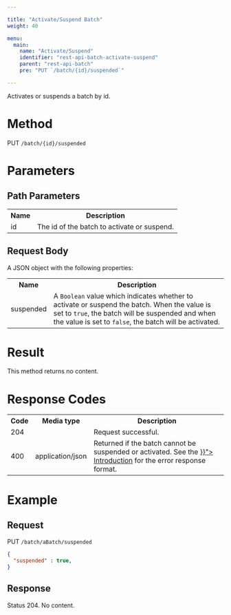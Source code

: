 ```yaml
---

title: "Activate/Suspend Batch"
weight: 40

menu:
  main:
    name: "Activate/Suspend"
    identifier: "rest-api-batch-activate-suspend"
    parent: "rest-api-batch"
    pre: "PUT `/batch/{id}/suspended`"

---
```



Activates or suspends a batch by id.

# Method

PUT `/batch/{id}/suspended`

# Parameters

## Path Parameters

<table class="table table-striped">
  <tr>
    <th>Name</th>
    <th>Description</th>
  </tr>
  <tr>
    <td>id</td>
    <td>The id of the batch to activate or suspend.</td>
  </tr>
</table>

## Request Body

A JSON object with the following properties:

<table class="table table-striped">
  <tr>
    <th>Name</th>
    <th>Description</th>
  </tr>
  <tr>
    <td>suspended</td>
    <td>
      A <code>Boolean</code> value which indicates whether to activate or
      suspend the batch. When the value is set to <code>true</code>, the batch
      will be suspended and when the value is set to <code>false</code>, the
      batch will be activated.
    </td>
  </tr>
</table>


# Result

This method returns no content.


# Response Codes

<table class="table table-striped">
  <tr>
    <th>Code</th>
    <th>Media type</th>
    <th>Description</th>
  </tr>
  <tr>
    <td>204</td>
    <td></td>
    <td>Request successful.</td>
  </tr>
  <tr>
    <td>400</td>
    <td>application/json</td>
    <td>
      Returned if the batch cannot be suspended or activated.
      See the <a href="{{< ref "/reference/rest/overview/_index.md#error-handling" >}}">
      Introduction</a> for the error response format.
    </td>
  </tr>
</table>


# Example

## Request

PUT `/batch/aBatch/suspended`

```json
{
  "suspended" : true,
}
```

## Response

Status 204. No content.
